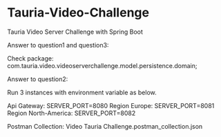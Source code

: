 # Tauria-Video-Challenge
Tauria Video Server Challenge with Spring Boot

Answer to question1 and question3:

Check package: com.tauria.video.videoserverchallenge.model.persistence.domain;

Answer to question2:

Run 3 instances with environment variable as below.

Api Gateway: SERVER_PORT=8080
Region Europe: SERVER_PORT=8081
Region North-America: SERVER_PORT=8082

Postman Collection: Video Tauria Challenge.postman_collection.json